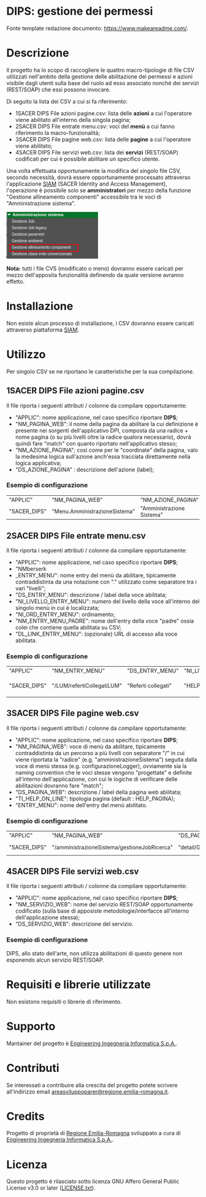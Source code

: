 # DIPS: gestione dei permessi

Fonte template redazione documento:  https://www.makeareadme.com/.


# Descrizione

Il progetto ha lo scopo di raccogliere le quattro macro-tipologie di file CSV utilizzati nell'ambito della gestione delle abilitazione dei permessi e azioni visibile dagli utenti sulla base del ruolo ad esso associato nonché dei servizi (REST/SOAP) che essi possono invocare.

Di seguito la lista dei CSV a cui si fa riferimento:

- 1SACER DIPS File azioni pagine.csv: lista delle **azioni** a cui l'operatore viene abilitato all'interno della singola pagina; 
- 2SACER DIPS File entrate menu.csv: voci del **menù** a cui fanno riferimento la macro-funzionalità;
- 3SACER DIPS File pagine web.csv: lista delle **pagine** a cui l'operatore viene abilitato;
- 4SACER DIPS File servizi web.csv: lista dei **servizi** (REST/SOAP) codificati per cui è possibile abilitare un specifico utente.

Una volta effettuata opportunamente la modifica del singolo file CSV, secondo necessità, dovrà essere opportunamente processato attraverso l'applicazione [SIAM](https://github.com/RegioneER/parer-sacer-iam) (SACER Identity and Access Management), l'operazione è possibile solo se **amministratori** per mezzo della funzione "Gestione allineamento componenti" accessibile tra le voci di "Amministrazione sistema".

<img src="src/docs/img/siam_amm_comp.png"> 

**Nota:** tutti i file CVS (modificato o meno) dovranno essere caricati per mezzo dell'apposita funzionalità definendo da quale versione avranno effetto.

# Installazione

Non esiste alcun processo di installazione, i CSV dovranno essere caricati attraverso piattaforma [SIAM](https://github.com/RegioneER/parer-sacer-iam).


# Utilizzo

Per singolo CSV se ne riportano le caratteristiche per la sua compilazione.

## 1SACER DIPS File azioni pagine.csv

Il file riporta i seguenti attributi / colonne da compilare opportutamente: 

- "APPLIC": nome applicazione, nel caso specifico riportare **DIPS**;
- "NM_PAGINA_WEB": il nome della pagina da abilitare la cui definizione è presente nei sorgenti dell'applicativo DPI, composta da una radice + nome pagina (o su più livelli oltre la radice qualora necessario), dovrà quindi fare "match" con quanto riportato nell'applicativo stesso;
- "NM_AZIONE_PAGINA"; così come per le "coordinate" della pagina, valo la medesima logica sull'azione anch'essa tracciata direttamente nella logica applicativa; 
- "DS_AZIONE_PAGINA" : descrizione dell'azione (label);

### Esempio di configurazione

|||||
|---|---|---|---|
|"APPLIC"|"NM_PAGINA_WEB"|"NM_AZIONE_PAGINA"|"DS_AZIONE_PAGINA"|
|"SACER_DIPS"|"Menu.AmministrazioneSistema"|"Amministrazione Sistema"|2|2|"Menu"|""|


## 2SACER DIPS File entrate menu.csv

Il file riporta i seguenti attributi / colonne da compilare opportutamente: 

- "APPLIC": nome applicazione, nel caso specifico riportare **DIPS**;
- "NMberserk
- _ENTRY_MENU": nome entry del menù da abilitare, tipicamente contraddistinta da una notazione con "." utilizzato come separatore tra i vari "livelli";
- "DS_ENTRY_MENU": descrizione / label della voce abilitata;
- "NI_LIVELLO_ENTRY_MENU": numero del livello della voce all'interno del singolo menù in cui è localizzata;
- "NI_ORD_ENTRY_MENU": ordinamento; 
- "NM_ENTRY_MENU_PADRE": nome dell'entry della voce "padre" ossia colei che contiene quella abilitata su CSV; 
- "DL_LINK_ENTRY_MENU": (opzionale) URL di accesso alla voce abilitata.


### Esempio di configurazione

||||||||
|---|---|---|---|---|---|---|
|"APPLIC"|"NM_ENTRY_MENU"|"DS_ENTRY_MENU"|"NI_LIVELLO_ENTRY_MENU"|"NI_ORD_ENTRY_MENU"|"NM_ENTRY_MENU_PADRE"|"DL_LINK_ENTRY_MENU"|
|"SACER_DIPS"|"/LUM/refertiCollegatiLUM"|"Referti collegati"|"HELP_PAGINA"|"Menu principale - Ricerche - Ricerca referti LUM"|


## 3SACER DIPS File pagine web.csv

Il file riporta i seguenti attributi / colonne da compilare opportutamente: 

- "APPLIC": nome applicazione, nel caso specifico riportare **DIPS**;
- "NM_PAGINA_WEB": voce di menù da abilitare, tipicamente contraddistinta da un percorso a più livelli con separatore "/" in cui viene riportata la "radice" (e.g. "amministrazioneSistema") seguita dalla voce di menù stessa (e.g. configurazioneLogger), ovviamente sia la naming convention che le voci stesse vengono "progettate" e definite all'interno dell'applicazione, con cui le logiche di verificare delle abilitazioni dovranno fare "match";
- "DS_PAGINA_WEB":  descrizione / label della pagina web abilitata;
- "TI_HELP_ON_LINE": tipologia pagina (default : HELP_PAGINA);
- "ENTRY_MENU": nome dell'entry del menù abilitato.

### Esempio di configurazione

||||||
|---|---|---|---|---|
|"APPLIC"|"NM_PAGINA_WEB"|"DS_PAGINA_WEB"|"TI_HELP_ON_LINE"|"ENTRY_MENU"|
|"SACER_DIPS"|"/amministrazioneSistema/gestioneJobRicerca"|"detail/GestioneJobForm#GestioneJobRicercaInfo/totJobDisattiviOperation"|"Filtra totale job disattivi"|


## 4SACER DIPS File servizi web.csv

Il file riporta i seguenti attributi / colonne da compilare opportutamente: 

- "APPLIC": nome applicazione, nel caso specifico riportare **DIPS**;
- "NM_SERVIZIO_WEB": nome del servizio REST/SOAP opportunamente codificato (sulla base di apposiste metodologie/interfacce all'interno dell'applicazione stessa);
- "DS_SERVIZIO_WEB": descrizione del servizio.

### Esempio di configurazione

DIPS, allo stato dell'arte, non utilizza abilitazioni di questo genere non esponendo alcun servizio REST/SOAP.

# Requisiti e librerie utilizzate

Non esistono requisiti o librerie di riferimento.

# Supporto

Mantainer del progetto è [Engineering Ingegneria Informatica S.p.A.](https://www.eng.it/).

# Contributi

Se interessati a contribuire alla crescita del progetto potete scrivere all'indirizzo email <a href="mailto:areasviluppoparer@regione.emilia-romagna.it">areasviluppoparer@regione.emilia-romagna.it</a>.

# Credits

Progetto di proprietà di [Regione Emilia-Romagna](https://www.regione.emilia-romagna.it/) sviluppato a cura di [Engineering Ingegneria Informatica S.p.A.](https://www.eng.it/).

# Licenza

Questo progetto è rilasciato sotto licenza GNU Affero General Public License v3.0 or later ([LICENSE.txt](LICENSE.txt)).
